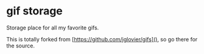 # gif storage

Storage place for all my favorite gifs.

This is totally forked from [https://github.com/jglovier/gifs](), so go there
for the source.
